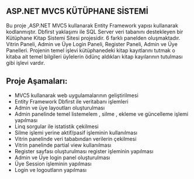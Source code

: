ASP.NET MVC5 KÜTÜPHANE SİSTEMİ
----------------------------
Bu proje ,ASP.NET MVC5 kullanarak Entity Framework yapısı kullanarak kodlanmıştır. Dbfirst yaklaşımı ile SQL Server veri tabanını destekleyen bir Kütüphane Kitap Sistemi Sitesi projesidir. 6 farklı panelden oluşmaktadır.
Vitrin Paneli, Admin ve Üye Login Paneli, Register Paneli, Admin ve Üye Panelleri. Projenin temel işlevi kütüphanedeki kitap kayıtlarını tutmak o kitaba ait temel bilgileri üylelerin ödünç aldıkları kitap kayılarının tutulması gibi işlevi vardır.

Proje Aşamaları:
-------------------------
- MVC5 kullanarak web uygulamalarının geliştirilmesi
- Entity Framework Dbfirst ile veritabanı işlemleri
- Admin ve üye layoutları oluşturulması
- Admin panelinde temel listemelem , silme , ekleme ve güncelleme işlemi yapılması
- Linq sorgular ile istatistik çekilmesi
- Silme işlemi yerine aktif/pasif işleminin kullanılması
- Vitrin panelinde veri tababından verilerin çekilmesi
- Vitrin panelinde partial view kullanılması
- Register sayfası oluşturulması register işleminin yapılması
- Admin ve Üye login panel oluşturulması
- Üye Session işleminin yapılması
- Login ve logoutların yapılması
